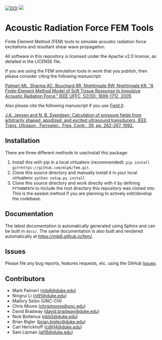 [![DOI](https://zenodo.org/badge/72387361.svg)](https://zenodo.org/badge/latestdoi/72387361)
<a href="https://travis-ci.org/mlp6/fem"><img src="https://travis-ci.org/mlp6/fem.svg?branch=master" /></a>

# Acoustic Radiation Force FEM Tools
Finite Element Method (FEM) tools to simulate acoustic radiation force
excitations and resultant shear wave propagation.

All software in this repository is licensed under the Apache v2.0 license, as
detailed in the LICENSE file.

If you are using the FEM simulation tools in work that you publish, then please
consider citing the following manuscript:

[Palmeri ML, Sharma AC, Bouchard RR, Nightingale RW, Nightingale KR. "A
Finite-Element Method Model of Soft Tissue Response to Impulsive Acoustic
Radiation Force," IEEE UFFC, 52(10): 1699-1712,
2005](http://www.ncbi.nlm.nih.gov/pmc/articles/PMC2818996/)

Also please cite the following manuscript if you use [Field
II](http://field-ii.dk):

[J.A. Jensen and N. B. Svendsen: Calculation of pressure fields from
arbitrarily shaped, apodized, and excited ultrasound transducers, IEEE Trans.
Ultrason., Ferroelec., Freq. Contr., 39, pp. 262-267,
1992.](http://ieeexplore.ieee.org/xpls/abs_all.jsp?arnumber=139123)

## Installation
There are three different methods to use/install this package:
1. Install this with pip in a local virtualenv (recommended): `pip install
   git+https://github.com/mlp6/fem.git`.
1. Clone this source directory and manually install it in your local
   virtualenv: `python setup.py install`
1. Clone this source directory and work directly with it by defining
   `PYTHONPATH` to include the root directory this repository was cloned into.
   This is the easiest method if you are planning to actively edit/develop the
   codebase.

## Documentation
The latest documentation is automatically generated using Sphinx and can be
built in ``docs/``.  The same documentation is also built and rendered
automatically at https://mlp6.github.io/fem/.

## Issues
Please file any bug reports, features requests, etc. using the GitHub
[Issues](https://github.com/mlp6/fem/issues).

## Contributors
- Mark Palmeri (mlp6@duke.edu)
- Ningrui Li (nl91@duke.edu)
- Mallory Selzo (UNC-CH)
- Chris Moore (chrisjmoore@unc.edu)
- David Bradway (david.bradway@duke.edu)
- Nick Bottenus (nbb5@duke.edu)
- Brian Bigler (brian.bigler@duke.edu)
- Carl Herickhoff (cdh14@duke.edu)
- Sam Lipman (sll16@duke.edu)
